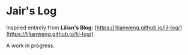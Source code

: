 # Jair's Log

Inspired entirely from **Lilian's Blog:** [https://lilianweng.github.io/lil-log/](https://lilianweng.github.io/lil-log/)

A work in progress.
